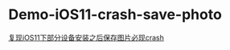 # Demo-iOS11-crash-save-photo

[复现iOS11下部分设备安装之后保存图片必现crash](https://madordie.github.io/ios11-beta/#savePhoto)
